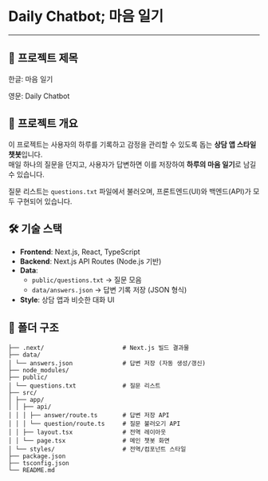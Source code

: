 # Daily Chatbot; 마음 일기

---

## 💬 프로젝트 제목
한글: 마음 일기

영문: Daily Chatbot

## 📌 프로젝트 개요
이 프로젝트는 사용자의 하루를 기록하고 감정을 관리할 수 있도록 돕는 **상담 앱 스타일 챗봇**입니다.  
매일 하나의 질문을 던지고, 사용자가 답변하면 이를 저장하여 **하루의 마음 일기**로 남길 수 있습니다.

질문 리스트는 `questions.txt` 파일에서 불러오며, 프론트엔드(UI)와 백엔드(API)가 모두 구현되어 있습니다.  

## 🛠️ 기술 스택
- **Frontend**: Next.js, React, TypeScript  
- **Backend**: Next.js API Routes (Node.js 기반)  
- **Data**:  
  - `public/questions.txt` → 질문 모음  
  - `data/answers.json` → 답변 기록 저장 (JSON 형식)  
- **Style**: 상담 앱과 비슷한 대화 UI

## 📂 폴더 구조
```
├── .next/                      # Next.js 빌드 결과물
├── data/
│ └── answers.json              # 답변 저장 (자동 생성/갱신)
├── node_modules/
├── public/
│ └── questions.txt             # 질문 리스트
├── src/
│ ├── app/
│ │ ├── api/
│ │ │ ├── answer/route.ts       # 답변 저장 API
│ │ │ └── question/route.ts     # 질문 불러오기 API
│ │ ├── layout.tsx              # 전역 레이아웃
│ │ └── page.tsx                # 메인 챗봇 화면
│ └── styles/                   # 전역/컴포넌트 스타일
├── package.json
├── tsconfig.json
└── README.md
```